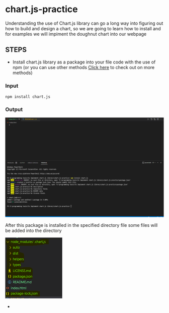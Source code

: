 # chart.js-practice

Understanding the use of Chart.js library can go a long way into figuring out how to build and design a chart, so we are going to learn how to install and for examples we will impiment the doughnut chart into our webpage

## STEPS

- Install chart.js library as a package into your file code with the use of npm (or you can use other methods [Click here](https://www.chartjs.org/docs/latest/getting-started/installation.html) to check out on more methods)

### Input

    npm install chart.js

### Output

![codes](images\t-write.PNG)

After this package is installed in the specified directory file some files will be added into the directory

![codes](images\Capture.PNG)

- 